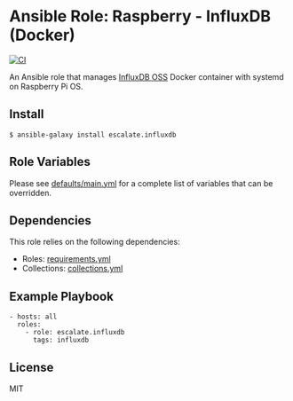 # Ansible Role: Raspberry - InfluxDB (Docker)

[![CI](https://github.com/escalate/ansible-raspberry-influxdb-docker/actions/workflows/ci.yml/badge.svg?event=push)](https://github.com/escalate/ansible-raspberry-influxdb-docker/actions/workflows/ci.yml)

An Ansible role that manages [InfluxDB OSS](https://www.influxdata.com/products/influxdb-overview/) Docker container with systemd on Raspberry Pi OS.

## Install

```
$ ansible-galaxy install escalate.influxdb
```

## Role Variables

Please see [defaults/main.yml](https://github.com/escalate/ansible-raspberry-influxdb-docker/blob/master/defaults/main.yml) for a complete list of variables that can be overridden.

## Dependencies

This role relies on the following dependencies:

* Roles: [requirements.yml](https://github.com/escalate/ansible-raspberry-influxdb-docker/blob/master/requirements.yml)
* Collections: [collections.yml](https://github.com/escalate/ansible-raspberry-influxdb-docker/blob/master/collections.yml)

## Example Playbook

```
- hosts: all
  roles:
    - role: escalate.influxdb
      tags: influxdb
```

## License

MIT
